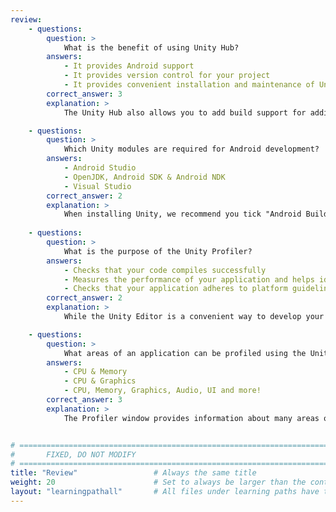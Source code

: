 ```yaml
---
review:
    - questions:
        question: >
            What is the benefit of using Unity Hub?
        answers:
            - It provides Android support
            - It provides version control for your project
            - It provides convenient installation and maintenance of Unity versions
        correct_answer: 3
        explanation: >
            The Unity Hub also allows you to add build support for additional platforms and maintains a list of recently opened projects.

    - questions:
        question: >
            Which Unity modules are required for Android development?
        answers:
            - Android Studio
            - OpenJDK, Android SDK & Android NDK
            - Visual Studio
        correct_answer: 2
        explanation: >
            When installing Unity, we recommend you tick "Android Build Support" which installs the required modules; OpenJDK, Android SDK and Android NDK
               
    - questions:
        question: >
            What is the purpose of the Unity Profiler?
        answers:
            - Checks that your code compiles successfully
            - Measures the performance of your application and helps identify performance issues
            - Checks that your application adheres to platform guidelines
        correct_answer: 2
        explanation: >
            While the Unity Editor is a convenient way to develop your game and make sure everything is working, it is a good idea to run your project regularly on a real target device. Bottlenecks, if any, will not necessarily be the same across all devices and development platforms.

    - questions:
        question: >
            What areas of an application can be profiled using the Unity Profiler?
        answers:
            - CPU & Memory
            - CPU & Graphics
            - CPU, Memory, Graphics, Audio, UI and more!
        correct_answer: 3
        explanation: >
            The Profiler window provides information about many areas of your app, not just CPU and graphics. Developers of applications with complex user interfaces will likely find the UI section useful, particularly batch counts as they can affect rendering performance. If your application has heavy memory requirements or makes frequent smaller allocations, you may find the garbage collection statistics useful in the Memory area.


# ================================================================================
#       FIXED, DO NOT MODIFY
# ================================================================================
title: "Review"                 # Always the same title
weight: 20                      # Set to always be larger than the content in this path
layout: "learningpathall"       # All files under learning paths have this same wrapper
---
```

